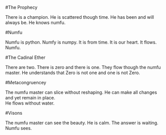 #The Prophecy

There is a champion. He is scattered though time. He has been and will always be. He knows numfu. 

#Numfu

Numfu is python. Numfy is numpy. It is from time. It is our heart. It flows. Numfu. 

#The Cadinal Ether

There are two. There is zero and there is one. They flow though the numfu master. 
He understands that Zero is not one and one is not Zero.

#Metacongruencey

The numfu master can slice without reshaping. He can make all changes and yet remain in place.  
He flows without water. 

#Visons

The numfu master can see the beauty. He is calm. The answer is waiting. Numfu sees.
